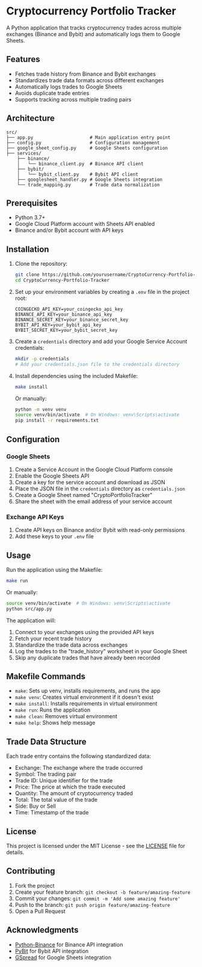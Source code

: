 # Cryptocurrency Portfolio Tracker

A Python application that tracks cryptocurrency trades across multiple exchanges (Binance and Bybit) and automatically logs them to Google Sheets.

## Features

- Fetches trade history from Binance and Bybit exchanges
- Standardizes trade data formats across different exchanges
- Automatically logs trades to Google Sheets
- Avoids duplicate trade entries
- Supports tracking across multiple trading pairs

## Architecture

```
src/
├── app.py                     # Main application entry point
├── config.py                  # Configuration management
├── google_sheet_config.py     # Google Sheets configuration
├── services/
    ├── binance/
    │   └── binance_client.py  # Binance API client
    ├── bybit/
    │   └── bybit_client.py    # Bybit API client
    ├── googlesheet_handler.py # Google Sheets integration
    └── trade_mapping.py       # Trade data normalization
```

## Prerequisites

- Python 3.7+
- Google Cloud Platform account with Sheets API enabled
- Binance and/or Bybit account with API keys

## Installation

1. Clone the repository:
   ```bash
   git clone https://github.com/yourusername/CryptoCurrency-Portfolio-Tracker.git
   cd CryptoCurrency-Portfolio-Tracker
   ```

2. Set up your environment variables by creating a `.env` file in the project root:
   ```
   COINGECKO_API_KEY=your_coingecko_api_key
   BINANCE_API_KEY=your_binance_api_key
   BINANCE_SECRET_KEY=your_binance_secret_key
   BYBIT_API_KEY=your_bybit_api_key
   BYBIT_SECRET_KEY=your_bybit_secret_key
   ```

3. Create a `credentials` directory and add your Google Service Account credentials:
   ```bash
   mkdir -p credentials
   # Add your credentials.json file to the credentials directory
   ```

4. Install dependencies using the included Makefile:
   ```bash
   make install
   ```
   
   Or manually:
   ```bash
   python -m venv venv
   source venv/bin/activate  # On Windows: venv\Scripts\activate
   pip install -r requirements.txt
   ```

## Configuration

### Google Sheets

1. Create a Service Account in the Google Cloud Platform console
2. Enable the Google Sheets API
3. Create a key for the service account and download as JSON
4. Place the JSON file in the `credentials` directory as `credentials.json`
5. Create a Google Sheet named "CryptoPortfolioTracker"
6. Share the sheet with the email address of your service account

### Exchange API Keys

1. Create API keys on Binance and/or Bybit with read-only permissions
2. Add these keys to your `.env` file

## Usage

Run the application using the Makefile:

```bash
make run
```

Or manually:

```bash
source venv/bin/activate  # On Windows: venv\Scripts\activate
python src/app.py
```

The application will:
1. Connect to your exchanges using the provided API keys
2. Fetch your recent trade history
3. Standardize the trade data across exchanges
4. Log the trades to the "trade_history" worksheet in your Google Sheet
5. Skip any duplicate trades that have already been recorded

## Makefile Commands

- `make`: Sets up venv, installs requirements, and runs the app
- `make venv`: Creates virtual environment if it doesn't exist
- `make install`: Installs requirements in virtual environment
- `make run`: Runs the application
- `make clean`: Removes virtual environment
- `make help`: Shows help message

## Trade Data Structure

Each trade entry contains the following standardized data:

- Exchange: The exchange where the trade occurred
- Symbol: The trading pair
- Trade ID: Unique identifier for the trade
- Price: The price at which the trade executed
- Quantity: The amount of cryptocurrency traded
- Total: The total value of the trade
- Side: Buy or Sell
- Time: Timestamp of the trade

## License

This project is licensed under the MIT License - see the [LICENSE](LICENSE) file for details.

## Contributing

1. Fork the project
2. Create your feature branch: `git checkout -b feature/amazing-feature`
3. Commit your changes: `git commit -m 'Add some amazing feature'`
4. Push to the branch: `git push origin feature/amazing-feature`
5. Open a Pull Request

## Acknowledgments

- [Python-Binance](https://github.com/sammchardy/python-binance) for Binance API integration
- [PyBit](https://github.com/bybit-exchange/pybit) for Bybit API integration
- [GSpread](https://github.com/burnash/gspread) for Google Sheets integration
